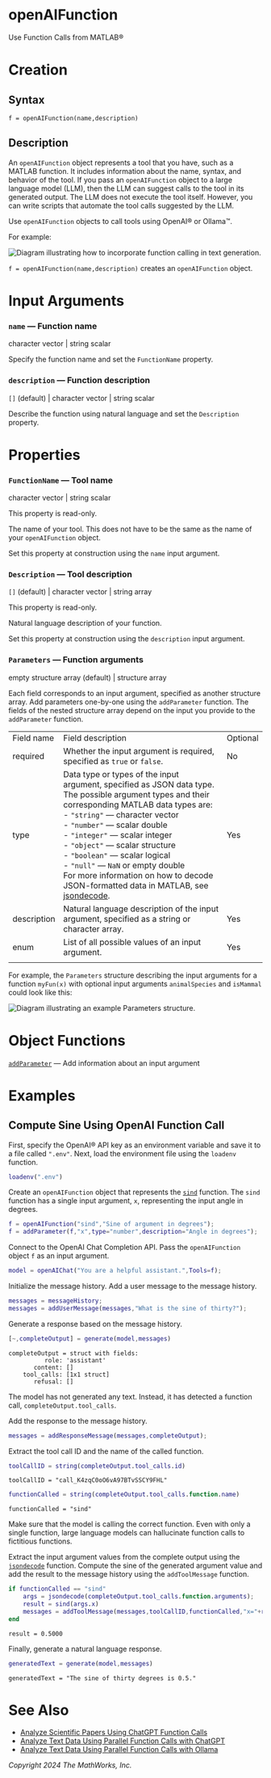 
# openAIFunction

Use Function Calls from MATLAB®

# Creation
## Syntax

`f = openAIFunction(name,description)`

## Description

An `openAIFunction` object represents a tool that you have, such as a MATLAB function. It includes information about the name, syntax, and behavior of the tool. If you pass an `openAIFunction` object to a large language model (LLM), then the LLM can suggest calls to the tool in its generated output. The LLM does not execute the tool itself. However, you can write scripts that automate the tool calls suggested by the LLM.

Use `openAIFunction` objects to call tools using OpenAI® or Ollama™.


For example:


![Diagram illustrating how to incorporate function calling in text generation.](images/openAIFunction1.png)


`f = openAIFunction(name,description)` creates an `openAIFunction` object. 

# Input Arguments
### `name` — Function name

character vector | string scalar


Specify the function name and set the `FunctionName` property.

### `description` — Function description

`[]` (default) | character vector | string scalar


Describe the function using natural language and set the `Description` property.

# Properties
### `FunctionName` — Tool name

character vector | string scalar


This property is read\-only.


The name of your tool. This does not have to be the same as the name of your `openAIFunction` object.


Set this property at construction using the `name` input argument.

### `Description` — Tool description

`[]` (default) | character vector | string array


This property is read\-only.


Natural language description of your function. 


Set this property at construction using the `description` input argument.

### `Parameters` — Function arguments

empty structure array (default) | structure array


Each field corresponds to an input argument, specified as another structure array. Add parameters one\-by\-one using the `addParameter` function. The fields of the nested structure array depend on the input you provide to the `addParameter` function.

|      |      |      |
| :-- | :-- | :-- |
| Field name <br>  | Field description <br>  | Optional  <br>   |
| required <br>  | Whether the input argument is required, specified as `true` or `false`. <br>  | No <br>   |
| type <br>  | Data type or types of the input argument, specified as JSON data type. The possible argument types and their corresponding MATLAB data types are: <br> \-  `"string"` — character vector <br> \-  `"number"` — scalar double <br> \-  `"integer"` — scalar integer <br> \-  `"object"` — scalar structure <br> \-  `"boolean"` — scalar logical <br> \-  `"null"` — `NaN` or empty double <br> For more information on how to decode JSON\-formatted data in MATLAB, see [jsondecode](https://www.mathworks.com/help/matlab/ref/jsondecode.html). <br>  | Yes <br>   |
| description <br>  | Natural language description of the input argument, specified as a string or character array. <br>  | Yes <br>   |
| enum <br>  | List of all possible values of an input argument. <br>  | Yes <br>   |
|      |      |       |


For example, the `Parameters` structure describing the input arguments for a function `myFun(x)` with optional input arguments `animalSpecies` and `isMammal` could look like this:


![Diagram illustrating an example Parameters structure.](images/openAIFunction2.png)

# Object Functions

[`addParameter`](addParameter.md) — Add information about an input argument

# Examples
## Compute Sine Using OpenAI Function Call

First, specify the OpenAI® API key as an environment variable and save it to a file called `".env"`. Next, load the environment file using the `loadenv` function.

```matlab
loadenv(".env")
```

Create an `openAIFunction` object that represents the [`sind`](https://www.mathworks.com/help/matlab/ref/sind.html) function. The `sind` function has a single input argument, `x`, representing the input angle in degrees.

```matlab
f = openAIFunction("sind","Sine of argument in degrees");
f = addParameter(f,"x",type="number",description="Angle in degrees");
```

Connect to the OpenAI Chat Completion API. Pass the `openAIFunction` object `f` as an input argument.

```matlab
model = openAIChat("You are a helpful assistant.",Tools=f);
```

Initialize the message history. Add a user message to the message history.

```matlab
messages = messageHistory;
messages = addUserMessage(messages,"What is the sine of thirty?");
```

Generate a response based on the message history.

```matlab
[~,completeOutput] = generate(model,messages)
```

```matlabTextOutput
completeOutput = struct with fields:
          role: 'assistant'
       content: []
    tool_calls: [1x1 struct]
       refusal: []

```

The model has not generated any text. Instead, it has detected a function call, `completeOutput.tool_calls`.


Add the response to the message history.

```matlab
messages = addResponseMessage(messages,completeOutput);
```

Extract the tool call ID and the name of the called function.

```matlab
toolCallID = string(completeOutput.tool_calls.id)
```

```matlabTextOutput
toolCallID = "call_K4zqC0oO6vA97BTvSSCY9FHL"
```

```matlab
functionCalled = string(completeOutput.tool_calls.function.name)
```

```matlabTextOutput
functionCalled = "sind"
```

Make sure that the model is calling the correct function. Even with only a single function, large language models can hallucinate function calls to fictitious functions.


Extract the input argument values from the complete output using the [`jsondecode`](https://www.mathworks.com/help/matlab/ref/jsondecode.html) function. Compute the sine of the generated argument value and add the result to the message history using the `addToolMessage` function.

```matlab
if functionCalled == "sind"
    args = jsondecode(completeOutput.tool_calls.function.arguments);
    result = sind(args.x)
    messages = addToolMessage(messages,toolCallID,functionCalled,"x="+result);
end
```

```matlabTextOutput
result = 0.5000
```

Finally, generate a natural language response.

```matlab
generatedText = generate(model,messages)
```

```matlabTextOutput
generatedText = "The sine of thirty degrees is 0.5."
```
# See Also
-  [Analyze Scientific Papers Using ChatGPT Function Calls](../../examples/AnalyzeScientificPapersUsingFunctionCalls.md) 
-  [Analyze Text Data Using Parallel Function Calls with ChatGPT](../../examples/AnalyzeTextDataUsingParallelFunctionCallwithChatGPT.md)
-  [Analyze Text Data Using Parallel Function Calls with Ollama](../../examples/AnalyzeTextDataUsingParallelFunctionCallwithOllama.md) 

*Copyright 2024 The MathWorks, Inc.*

